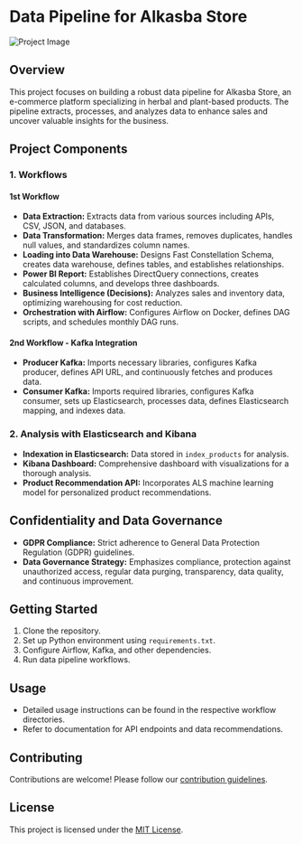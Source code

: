 # Data Pipeline for Alkasba Store

![Project Image]([path/to/your/image.png](https://cdn.discordapp.com/attachments/1108029638032244766/1202906716128157767/Fluxdeprojet.gif?ex=65cf292e&is=65bcb42e&hm=31f2e176b6ed7674c914c4941daa000a22a857e9beecc1c69beb6863ec8bf97a&))

## Overview

This project focuses on building a robust data pipeline for Alkasba Store, an e-commerce platform specializing in herbal and plant-based products. The pipeline extracts, processes, and analyzes data to enhance sales and uncover valuable insights for the business.

## Project Components

### 1. Workflows

#### 1st Workflow

- **Data Extraction:** Extracts data from various sources including APIs, CSV, JSON, and databases.
- **Data Transformation:** Merges data frames, removes duplicates, handles null values, and standardizes column names.
- **Loading into Data Warehouse:** Designs Fast Constellation Schema, creates data warehouse, defines tables, and establishes relationships.
- **Power BI Report:** Establishes DirectQuery connections, creates calculated columns, and develops three dashboards.
- **Business Intelligence (Decisions):** Analyzes sales and inventory data, optimizing warehousing for cost reduction.
- **Orchestration with Airflow:** Configures Airflow on Docker, defines DAG scripts, and schedules monthly DAG runs.

#### 2nd Workflow - Kafka Integration

- **Producer Kafka:** Imports necessary libraries, configures Kafka producer, defines API URL, and continuously fetches and produces data.
- **Consumer Kafka:** Imports required libraries, configures Kafka consumer, sets up Elasticsearch, processes data, defines Elasticsearch mapping, and indexes data.

### 2. Analysis with Elasticsearch and Kibana

- **Indexation in Elasticsearch:** Data stored in `index_products` for analysis.
- **Kibana Dashboard:** Comprehensive dashboard with visualizations for a thorough analysis.
- **Product Recommendation API:** Incorporates ALS machine learning model for personalized product recommendations.

## Confidentiality and Data Governance

- **GDPR Compliance:** Strict adherence to General Data Protection Regulation (GDPR) guidelines.
- **Data Governance Strategy:** Emphasizes compliance, protection against unauthorized access, regular data purging, transparency, data quality, and continuous improvement.

## Getting Started

1. Clone the repository.
2. Set up Python environment using `requirements.txt`.
3. Configure Airflow, Kafka, and other dependencies.
4. Run data pipeline workflows.

## Usage

- Detailed usage instructions can be found in the respective workflow directories.
- Refer to documentation for API endpoints and data recommendations.

## Contributing

Contributions are welcome! Please follow our [contribution guidelines](CONTRIBUTING.md).

## License

This project is licensed under the [MIT License](LICENSE).

